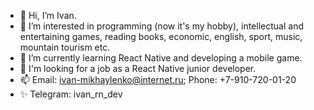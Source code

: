 - 👋 Hi, I’m Ivan.
- 👀 I’m interested in programming (now it's my hobby), intellectual and entertaining games, reading books, economic, english, sport, music, mountain tourism etc.
- 🌱 I’m currently learning React Native and developing a mobile game.
- 💞️ I'm looking for a job as a React Native junior developer.
- 📫 Email: ivan-mikhaylenko@internet.ru; Phone: +7-910-720-01-20
- ✨ Telegram: ivan_rn_dev
<!---
Anima-Sola/Anima-Sola is a ✨ special ✨ repository because its `README.md` (this file) appears on your GitHub profile.
You can click the Preview link to take a look at your changes.
--->
